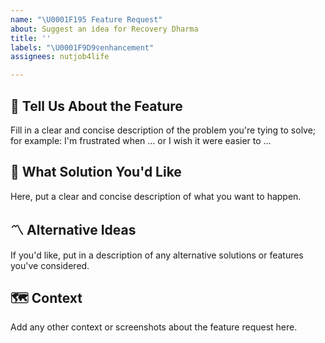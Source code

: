 ```yaml
---
name: "\U0001F195 Feature Request"
about: Suggest an idea for Recovery Dharma
title: ''
labels: "\U0001F9D9‍♀️enhancement"
assignees: nutjob4life

---
```


## 🤔 Tell Us About the Feature

Fill in a clear and concise description of the problem you're tying to solve; for example: I'm frustrated when … or I wish it were easier to …

## 🎉 What Solution You'd Like

Here, put a clear and concise description of what you want to happen.


## 〽️ Alternative Ideas

If you'd like, put in a description of any alternative solutions or features you've considered.


## 🗺 Context

Add any other context or screenshots about the feature request here.
